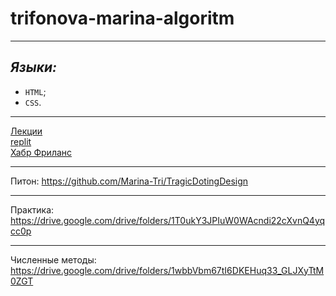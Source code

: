 # trifonova-marina-algoritm
____
## ***Языки:***

- `HTML`;
- `CSS`.

____
[Лекции](https://drive.google.com/drive/folders/1xVBhdnlYtjHykHaQzYspqU1zybDLlhjy?usp=drive_link)
<br>
[replit](https://replit.com/@28062003m)
<br>
[Хабр Фриланс](https://freelance.habr.com/freelancers/Marina-Tri)
____
Питон:
https://github.com/Marina-Tri/TragicDotingDesign
____
Практика:
https://drive.google.com/drive/folders/1T0ukY3JPIuW0WAcndi22cXvnQ4yqcc0p
____
Численные методы:
https://drive.google.com/drive/folders/1wbbVbm67tI6DKEHuq33_GLJXyTtM0ZGT